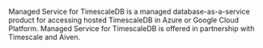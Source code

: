 Managed Service for TimescaleDB is a managed database-as-a-service product for
accessing hosted TimescaleDB in Azure or Google Cloud Platform. Managed Service
for TimescaleDB is offered in partnership with Timescale and Aiven.
